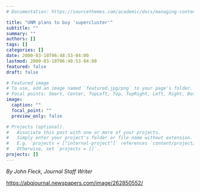 ```yaml
---
# Documentation: https://sourcethemes.com/academic/docs/managing-content/

title: "UNM plans to buy 'supercluster'"
subtitle: ""
summary: ""
authors: []
tags: []
categories: []
date: 2000-03-18T06:48:53-04:00
lastmod: 2000-03-18T06:48:53-04:00
featured: false
draft: false

# Featured image
# To use, add an image named `featured.jpg/png` to your page's folder.
# Focal points: Smart, Center, TopLeft, Top, TopRight, Left, Right, BottomLeft, Bottom, BottomRight.
image:
  caption: ""
  focal_point: ""
  preview_only: false

# Projects (optional).
#   Associate this post with one or more of your projects.
#   Simply enter your project's folder or file name without extension.
#   E.g. `projects = ["internal-project"]` references `content/project/deep-learning/index.md`.
#   Otherwise, set `projects = []`.
projects: []
---
```


*By John Fleck, Journal Staff Writer*

https://abqjournal.newspapers.com/image/262850552/

